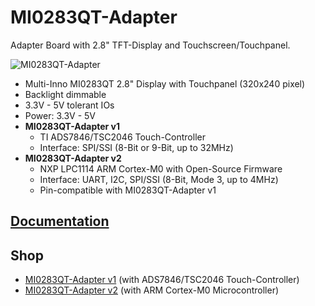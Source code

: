 # MI0283QT-Adapter
Adapter Board with 2.8" TFT-Display and Touchscreen/Touchpanel.

![MI0283QT-Adapter](https://github.com/watterott/MI0283QT-Adapter/raw/master/hardware/MI0283QT_v20.jpg)

* Multi-Inno MI0283QT 2.8" Display with Touchpanel (320x240 pixel)
* Backlight dimmable
* 3.3V - 5V tolerant IOs
* Power: 3.3V - 5V
* **MI0283QT-Adapter v1**
  * TI ADS7846/TSC2046 Touch-Controller
  * Interface: SPI/SSI (8-Bit or 9-Bit, up to 32MHz)
* **MI0283QT-Adapter v2**
  * NXP LPC1114 ARM Cortex-M0 with Open-Source Firmware
  * Interface: UART, I2C, SPI/SSI (8-Bit, Mode 3, up to 4MHz)
  * Pin-compatible with MI0283QT-Adapter v1


## [Documentation](http://learn.watterott.com/mi0283qt-adapter/)


## Shop
* [MI0283QT-Adapter v1](http://www.watterott.com/en/MI0283QT-2-Adapter) (with ADS7846/TSC2046 Touch-Controller)
* [MI0283QT-Adapter v2](http://www.watterott.com/en/MI0283QT-Adapter-v2) (with ARM Cortex-M0 Microcontroller)
